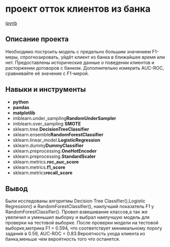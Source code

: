 # проект отток клиентов из банка

[ipynb](https://github.com/evrab222/My_projects/blob/master/Проект%20отток%20клиентов%20из%20банка/P13_Portfolio.ipynb)

## Описание проекта

Необходимо построить модель с предельно большим значением F1-меры, спрогнозировать, уйдёт клиент из банка в ближайшее время или нет. Предоставлены исторические данные о поведении клиентов и расторжении договоров с банком. Дополнительно измерить AUC-ROC, сравнивайте её значение с F1-мерой.


## Навыки и инструменты

- **python**
- **pandas**
- **matplotlib**
- imblearn.under_sampling**RandomUnderSampler**
- imblearn.over_sampling **SMOTE**
- sklearn.tree.**DecisionTreeClassifier**
- sklearn.ensemble**RandomForestClassifier**
- sklearn.linear_model.**LogisticRegression**
- sklearn.dummy**DummyClassifier**
- sklearn.preprocessing.**OneHotEncoder**
- sklearn.preprocessing.**StandardScaler** 
- sklearn.metrics.**roc_auc_score**
- sklearn.metrics.**f1_score**
- sklearn.metrics**recall_score**



## Вывод

Были исследованы алгоритмы Decision Tree Classifier(),Logistic Regression() и RandomForestClassifier(), наилучший показатель F1 у RandomForestClassifier(). Провел взвешивание классов,а так же увеличил и уменьшил выборку и выбрал наилучшую модель для проверки на тестовой выборке. После проверки модели на тестовой выборке,метрика F1 = 0.594, что соответствует минимальному порогу задания в 0.59, AUC-ROC = 0.83.Вероятность ухода клиента из банка,меньше чем вероятность того что останется.